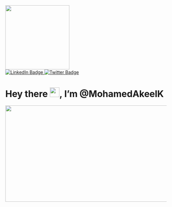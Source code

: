 <div id="header">
  <img src="https://media.giphy.com/media/RbDKaczqWovIugyJmW/giphy.gif" width="200"/>
</div>
<div>
  <img src="https://komarev.com/ghpvc/?username=ohamedAkeelK&style=flat-square&color=blue" alt=""/>
</div>
<div id="badges">
  <a href="your-linkedin-URL">
    <img src="https://img.shields.io/badge/LinkedIn-blue?style=for-the-badge&logo=linkedin&logoColor=white" alt="LinkedIn Badge"/>
  </a>
  <a href="https://twitter.com/MohamedAkeelK">
    <img src="https://img.shields.io/badge/Twitter-orange?style=for-the-badge&logo=twitter&logoColor=white" alt="Twitter Badge"/>
  </a>
</div>


<h1>Hey there <img src="https://media.giphy.com/media/hvRJCLFzcasrR4ia7z/giphy.gif" width="30px"/>, I’m @MohamedAkeelK</h1>

<!-- <p> 💞️ I’m looking to collaborate on anything! </p> -->


<div>
  <img src="https://media.giphy.com/media/iIqmM5tTjmpOB9mpbn/giphy.gif" width="600" height="300"/>
</div>

